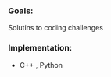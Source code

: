 ### [](#header-3) Goals:
Solutins to coding challenges

### [](#header-3) Implementation:
*   C++ , Python

